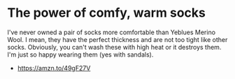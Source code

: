 # The power of comfy, warm socks

I've never owned a pair of socks more comfortable than Yeblues Merino Wool. I mean, they have the perfect thickness and are not too tight like other socks. Obviously, you can't wash these with high heat or it destroys them. I'm just so happy wearing them (yes with sandals).

* <https://amzn.to/49gF27V>
